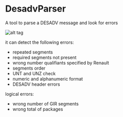 DesadvParser
============

A tool to parse a DESADV message and look for errors


![alt tag](http://i.imgur.com/EKxEFbM.png)

it can detect the following errors:

- repeated segments 
- required segments not present
- wrong number qualifiants specified by Renault
- segments order
- UNT and UNZ check
- numeric and alphanumeric format
- DESADV header errors

logical errors:

- wrong number of GIR segments
- wrong total of packages

